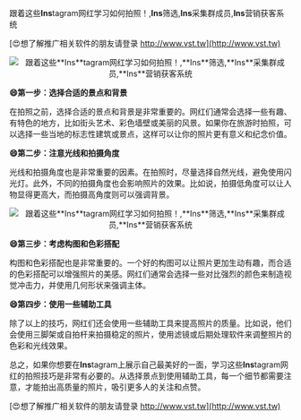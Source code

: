 跟着这些**Ins**tagram网红学习如何拍照！,**Ins**筛选,**Ins**采集群成员,**Ins**营销获客系统

[😍想了解推广相关软件的朋友请登录 http://www.vst.tw](http://www.vst.tw)

 <center><img src="https://vst.tw/MP4/tuiguang/png/6.png" alt="跟着这些**Ins**tagram网红学习如何拍照！,**Ins**筛选,**Ins**采集群成员,**Ins**营销获客系统"></center>

**😄第一步：选择合适的景点和背景**

在拍照之前，选择合适的景点和背景是非常重要的。网红们通常会选择一些有趣、有特色的地方，比如街头艺术、彩色墙壁或美丽的风景。如果你在旅游时拍照，可以选择一些当地的标志性建筑或景点，这样可以让你的照片更有意义和纪念价值。

**😄第二步：注意光线和拍摄角度**

光线和拍摄角度也是非常重要的因素。在拍照时，尽量选择自然光线，避免使用闪光灯。此外，不同的拍摄角度也会影响照片的效果。比如说，拍摄低角度可以让人物显得更高大，而拍摄高角度则可以强调背景。

 <center><img src="https://vst.tw/MP4/tuiguang/png/8.png" alt="跟着这些**Ins**tagram网红学习如何拍照！,**Ins**筛选,**Ins**采集群成员,**Ins**营销获客系统"></center>

**😄第三步：考虑构图和色彩搭配**

构图和色彩搭配也是非常重要的。一个好的构图可以让照片更加生动有趣，而合适的色彩搭配可以增强照片的美感。网红们通常会选择一些对比强烈的颜色来制造视觉冲击力，并使用几何形状来强调主体。

**😄第四步：使用一些辅助工具**

除了以上的技巧，网红们还会使用一些辅助工具来提高照片的质量。比如说，他们会使用三脚架或自拍杆来拍摄稳定的照片，使用滤镜或后期处理软件来调整照片的色彩和光线效果。

总之，如果你想要在**Ins**tagram上展示自己最美好的一面，学习这些**Ins**tagram网红的拍照技巧是非常有必要的。从选择景点到使用辅助工具，每一个细节都需要注意，才能拍出高质量的照片，吸引更多人的关注和点赞。

[😍想了解推广相关软件的朋友请登录 http://www.vst.tw](http://www.vst.tw)



